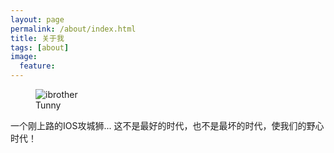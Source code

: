 ```yaml
---
layout: page
permalink: /about/index.html
title: 关于我
tags: [about]
image:
  feature: 
---
```

<figure>
  <img src="{{ site.url }}/images/moe.png" alt="ibrother">
  <figcaption>Tunny</figcaption>
</figure>

<div class="alert alert-success" role="alert">
    一个刚上路的IOS攻城狮...
    这不是最好的时代，也不是最坏的时代，使我们的野心时代！
</div>
